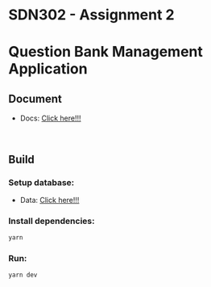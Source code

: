 # SDN302 - Assignment 2

# Question Bank Management Application

## Document
- Docs: [Click here!!!](docs/Assignment%202.pdf)
  
<br>

## Build

### Setup database:
- Data: [Click here!!!](data)

### Install dependencies:

```bash
yarn
```

### Run:

```bash
yarn dev
```

<br>

